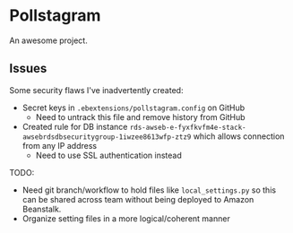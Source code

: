 Pollstagram
===========

An awesome project.

## Issues ##

Some security flaws I've inadvertently created:

*	Secret keys in `.ebextensions/pollstagram.config` on GitHub
	*	Need to untrack this file and remove history from GitHub
*	Created rule for DB instance `rds-awseb-e-fyxfkvfm4e-stack-awsebrdsdbsecuritygroup-1iwzee8613wfp-ztz9` which allows connection from any IP address
	*	Need to use SSL authentication instead
	
TODO:

*	Need git branch/workflow to hold files like `local_settings.py` so this can be shared across team without being deployed to Amazon Beanstalk.
*	Organize setting files in a more logical/coherent manner